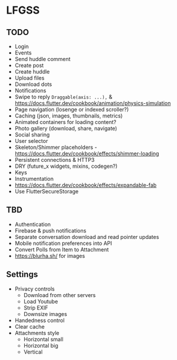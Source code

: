 # LFGSS

## TODO

- Login
- Events
- Send huddle comment
- Create post
- Create huddle
- Upload files
- Download dots
- Notifications
- Swipe to reply `Draggable(axis: ...),` & https://docs.flutter.dev/cookbook/animation/physics-simulation
- Page navigation (losenge or indexed scroller?)
- Caching (json, images, thumbnails, metrics)
- Animated containers for loading content?
- Photo gallery (download, share, navigate)
- Social sharing
- User selector
- Skeleton/Shimmer placeholders - https://docs.flutter.dev/cookbook/effects/shimmer-loading
- Persistent connections & HTTP3
- DRY (future_x widgets, mixins, codegen?)
- Keys
- Instrumentation
- https://docs.flutter.dev/cookbook/effects/expandable-fab
- Use FlutterSecureStorage

## TBD

- Authentication
- Firebase & push notifications
- Separate conversation download and read pointer updates
- Mobile notification preferences into API
- Convert Polls from Item to Attachment
- https://blurha.sh/ for images

## Settings

- Privacy controls
  - Download from other servers
  - Load Youtube
  - Strip EXIF
  - Downsize images
- Handedness control
- Clear cache
- Attachments style
  - Horizontal small
  - Horizontal big
  - Vertical
